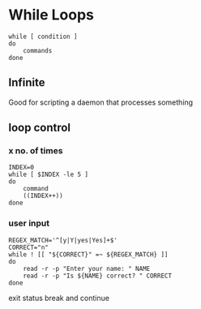 # While Loops

```shell
while [ condition ]
do
    commands
done
```

## Infinite

Good for scripting a daemon that processes something

## loop control

### x no. of times

```shell
INDEX=0
while [ $INDEX -le 5 ]
do
    command
    ((INDEX++))
done
```

### user input

```shell
REGEX_MATCH='^[y|Y|yes|Yes]+$'
CORRECT="n"
while ! [[ "${CORRECT}" =~ ${REGEX_MATCH} ]]
do
    read -r -p "Enter your name: " NAME
    read -r -p "Is ${NAME} correct? " CORRECT
done
```


exit status
break and continue


